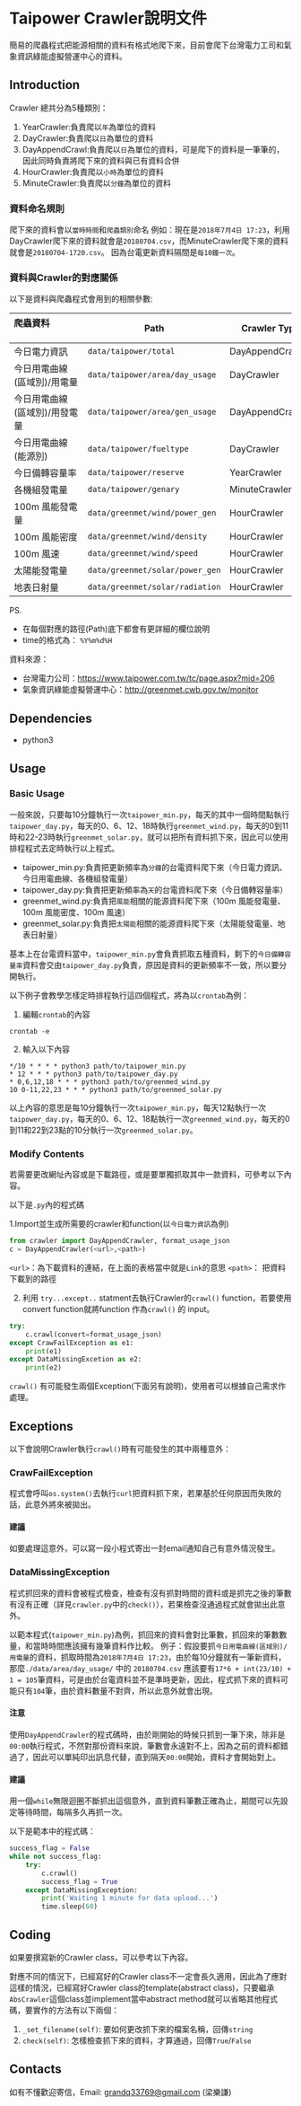 # Taipower Crawler說明文件
簡易的爬蟲程式把能源相關的資料有格式地爬下來，目前會爬下台灣電力工司和氣象資訊綠能虛擬營運中心的資料。

## Introduction
Crawler 總共分為5種類別：
1. YearCrawler:負責爬以`年`為單位的資料
2. DayCrawler:負責爬以`日`為單位的資料
3. DayAppendCrawl:負責爬以`日`為單位的資料，可是爬下的資料是一筆筆的，因此同時負責將爬下來的資料與已有資料合併
4. HourCrawler:負責爬以`小時`為單位的資料
5. MinuteCrawler:負責爬以`分鐘`為單位的資料

### 資料命名規則
爬下來的資料會以`當時時間`和`爬蟲類別`命名
例如：現在是`2018年7月4日 17:23`，利用DayCrawler爬下來的資料就會是`20180704.csv`，而MinuteCrawler爬下來的資料就會是`20180704-1720.csv`。
因為台電更新資料隔間是`每10鐘一次`。

### 資料與Crawler的對應關係
以下是資料與爬蟲程式會用到的相關參數:

|爬蟲資料 &nbsp;&nbsp;&nbsp;&nbsp;&nbsp;&nbsp;&nbsp;&nbsp;&nbsp;&nbsp;&nbsp;&nbsp;&nbsp;&nbsp;&nbsp;&nbsp;&nbsp;&nbsp;&nbsp;&nbsp;&nbsp;&nbsp;&nbsp;&nbsp;&nbsp;&nbsp;&nbsp;|Path|Crawler Type|crawl() convert input function|Source Link|
|:---|---|---|---|---|
|今日電力資訊|`data/taipower/total`|DayAppendCrawler|format_usage_json()|https://www.taipower.com.tw/d006/loadGraph/loadGraph/data/loadpara.txt|
|今日用電曲線(區域別)/用電量|`data/taipower/area/day_usage`|DayCrawler|None|https://www.taipower.com.tw/d006/loadGraph/loadGraph/data/loadareas.csv|
|今日用電曲線(區域別)/用發電量|`data/taipower/area/gen_usage`|DayAppendCrawler|None|https://www.taipower.com.tw/d006/loadGraph/loadGraph/data/genloadareaperc.csv|
|今日用電曲線(能源別)|`data/taipower/fueltype`|DayCrawler|None|https://www.taipower.com.tw/d006/loadGraph/loadGraph/data/loadfueltype.csv|
|今日備轉容量率|`data/taipower/reserve`|YearCrawler|None|https://www.taipower.com.tw/d006/loadGraph/loadGraph/data/reserve.csv|
|各機組發電量|`data/taipower/genary`|MinuteCrawler|format_genary_json()|https://www.taipower.com.tw/d006/loadGraph/loadGraph/data/genary.txt|
|100m 風能發電量|`data/greenmet/wind/power_gen`|HourCrawler|None|http://greenmet.cwb.gov.tw/data/map_csv/Display/Range/Analysis/{time}/NOCWRF_03000_00_K01WEP_{time}_0000.csv|
|100m 風能密度|`data/greenmet/wind/density`|HourCrawler|None|http://greenmet.cwb.gov.tw/data/map_csv/Display/Range/Analysis/{time}/NOCWRF_03000_00_K01WED_{time}_0000.csv|
|100m 風速|`data/greenmet/wind/speed`|HourCrawler|None|http://greenmet.cwb.gov.tw/data/map_csv/Display/Range/Analysis/{time}/NOCWRF_03000_00_K01WSP_{time}_0000.csv|
|太陽能發電量|`data/greenmet/solar/power_gen`|HourCrawler|None|http://greenmet.cwb.gov.tw/data/map_csv/Display/Range/Analysis/{time}/HIMAW8_01000_00_B00SED_{time}_0000.csv|
|地表日射量|`data/greenmet/solar/radiation`|HourCrawler|None|http://greenmet.cwb.gov.tw/data/map_csv/Display/Range/Analysis/{time}/HIMAW8_01000_00_B00DIR_{time}_0000.csv|

PS.
* 在每個對應的路徑(Path)底下都會有更詳細的欄位說明
* time的格式為： `%Y%m%d%H`

資料來源：
* 台灣電力公司：https://www.taipower.com.tw/tc/page.aspx?mid=206
* 氣象資訊綠能虛擬營運中心：http://greenmet.cwb.gov.tw/monitor 

## Dependencies
* python3

## Usage
### Basic Usage
一般來說，只要每10分鐘執行一次`taipower_min.py`，每天的其中一個時間點執行`taipower_day.py`，每天的0、6、12、18時執行`greenmet_wind.py`，每天的0到11時和22-23時執行`greenmet_solar.py`，就可以把所有資料抓下來，因此可以使用排程程式去定時執行以上程式。
* taipower_min.py:負責把更新頻率為`分鐘`的台電資料爬下來（今日電力資訊、今日用電曲線、各機組發電量）
* taipower_day.py:負責把更新頻率為`天`的台電資料爬下來（今日備轉容量率）
* greenmet_wind.py:負責把`風能`相關的能源資料爬下來（100m 風能發電量、100m 風能密度、100m 風速）
* greenmet_solar.py:負責把`太陽能`相關的能源資料爬下來（太陽能發電量、地表日射量）

基本上在台電資料當中，`taipower_min.py`會負責抓取五種資料，剩下的`今日備轉容量率`資料會交由`taipower_day.py`負責，原因是資料的更新頻率不一致，所以要分開執行。

以下例子會教學怎樣定時排程執行這四個程式，將為以`crontab`為例：

1. 編輯`crontab`的內容
```
crontab -e
```
2. 輸入以下內容
```
*/10 * * * * python3 path/to/taipower_min.py
* 12 * * * python3 path/to/taipower_day.py
* 0,6,12,18 * * * python3 path/to/greenmed_wind.py
10 0-11,22,23 * * * python3 path/to/greenmed_solar.py
```
以上內容的意思是每10分鐘執行一次`taipower_min.py`，每天12點執行一次`taipower_day.py`，每天的0、6、12、18點執行一次`greenmed_wind.py`，每天的0到11和22到23點的10分執行一次`greenmed_solar.py`。

### Modify Contents
若需要更改網址內容或是下載路徑，或是要單獨抓取其中一款資料，可參考以下內容。

以下是`.py`內的程式碼

1.Import並生成所需要的crawler和function(以`今日電力資訊`為例)
```python
from crawler import DayAppendCrawler, format_usage_json
c = DayAppendCrawler(<url>,<path>)
```
`<url>`：為下載資料的連結，在上面的表格當中就是`Link`的意思
`<path>`： 把資料下載到的路徑

2. 利用 `try...except..` statment去執行Crawler的`crawl()` function，若要使用convert function就將function 作為`crawl()` 的 input。
```python
try:
    c.crawl(convert=format_usage_json)
except CrawFailException as e1:
    print(e1)
except DataMissingExcetion as e2:
    print(e2)
```
`crawl()` 有可能發生兩個Exception(下面另有說明)，使用者可以根據自己需求作處理。

## Exceptions
以下會說明Crawler執行`crawl()`時有可能發生的其中兩種意外：
### CrawFailException
程式會呼叫`os.system()`去執行`curl`把資料抓下來，若果基於任何原因而失敗的話，此意外將來被拋出。

#### 建議
如要處理這意外，可以寫一段小程式寄出一封email通知自己有意外情況發生。

### DataMissingException
程式抓回來的資料會被程式檢查，檢查有沒有抓對時間的資料或是抓完之後的筆數有沒有正確（詳見`crawler.py`中的`check()`），若果檢查沒通過程式就會拋出此意外。

以範本程式(`taipower_min.py`)為例，抓回來的資料會對比筆數，抓回來的筆數數量，和當時時間應該擁有幾筆資料作比較。
例子：假設要抓`今日用電曲線(區域別)/用電量`的資料，抓取時間為`2018年7月4日 17:23`，由於每10分鐘就有一筆新資料，那麼`./data/area/day_usage/` 中的 `20180704.csv` 應該要有`17*6 + int(23/10) + 1 = 105`筆資料，可是由於台電資料並不是準時更新，因此，程式抓下來的資料可能只有`104`筆，由於資料數量不對齊，所以此意外就會出現。

#### 注意
使用`DayAppendCrawler`的程式碼時，由於剛開始的時候只抓到一筆下來，除非是`00:00`執行程式，不然對那份資料來說，筆數會永遠對不上，因為之前的資料都錯過了，因此可以單純印出訊息代替，直到隔天`00:00`開始，資料才會開始對上。


#### 建議
用一個`while`無限迴圈不斷抓出這個意外，直到資料筆數正確為止，期間可以先設定等待時間，每隔多久再抓一次。


以下是範本中的程式碼：
```python
success_flag = False
while not success_flag:
    try:
        c.crawl()
        success_flag = True
    except DataMissingException:
        print('Waiting 1 minute for data upload...')
        time.sleep(60)
```

## Coding
如果要撰寫新的Crawler class，可以參考以下內容。

對應不同的情況下，已經寫好的Crawler class不一定會長久適用，因此為了應對這樣的情況，已經寫好Crawler class的template(abstract class)，只要繼承`AbsCrawler`這個class並implement當中abstract method就可以省略其他程式碼，要實作的方法有以下兩個：
1. `_set_filename(self)`: 要如何更改抓下來的檔案名稱，回傳`string`
2. `check(self)`: 怎樣檢查抓下來的資料，才算通過，回傳`True`/`False`

## Contacts
如有不懂歡迎寄信，Email: grandq33769@gmail.com (梁樂謙)
